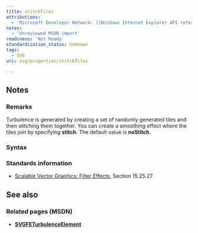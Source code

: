 ```yaml
---
title: stitchTiles
attributions:
  - 'Microsoft Developer Network: [[Windows Internet Explorer API reference](http://msdn.microsoft.com/en-us/library/ie/hh828809%28v=vs.85%29.aspx) Article]'
notes:
  - 'Unreviewed MSDN import'
readiness: 'Not Ready'
standardization_status: Unknown
tags:
  - SVG
uri: svg/properties/stitchTiles

---
```

## Notes

### Remarks

Turbulence is generated by creating a set of randomly generated tiles and then stitching them together. You can create a smoothing effect where the tiles join by specifying **stitch**. The default value is **noStitch**.

### Syntax

### Standards information

-   [Scalable Vector Graphics: Filter Effects](http://go.microsoft.com/fwlink/p/?linkid=226062), Section 15.25.27

## See also

### Related pages (MSDN)

-   [**SVGFETurbulenceElement**](/svg/elements/feTurbulence)
